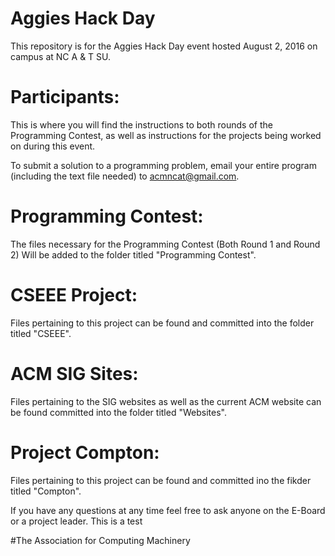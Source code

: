 # Aggies Hack Day
This repository is for the Aggies Hack Day event hosted August 2, 2016 on campus at NC A &amp; T SU.

# Participants:
This is where you will find the instructions to both rounds of the Programming Contest, as well as instructions for the projects being worked on during this event.

To submit a solution to a programming problem, email your entire program (including the text file needed) to acmncat@gmail.com.

# Programming Contest:
The files necessary for the Programming Contest (Both Round 1 and Round 2) Will be added to the folder titled "Programming Contest".

# CSEEE Project: 
Files pertaining to this project can be found and committed into the folder titled "CSEEE".

# ACM SIG Sites:
Files pertaining to the SIG websites as well as the current ACM website can be found committed into the folder titled "Websites".

# Project Compton:
Files pertaining to this project can be found and committed ino the fikder titled "Compton".






If you have any questions at any time feel free to ask anyone on the E-Board or a project leader. 
This is a test

#The Association for Computing Machinery
